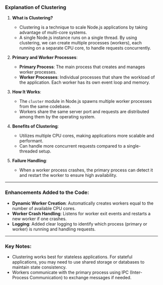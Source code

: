 ### **Explanation of Clustering**

1. **What is Clustering?**
   - Clustering is a technique to scale Node.js applications by taking advantage of multi-core systems.
   - A single Node.js instance runs on a single thread. By using clustering, we can create multiple processes (workers), each running on a separate CPU core, to handle requests concurrently.

2. **Primary and Worker Processes**:
   - **Primary Process**: The main process that creates and manages worker processes.
   - **Worker Processes**: Individual processes that share the workload of the application. Each worker has its own event loop and memory.

3. **How It Works**:
   - The `cluster` module in Node.js spawns multiple worker processes from the same codebase.
   - Workers share the same server port and requests are distributed among them by the operating system.

4. **Benefits of Clustering**:
   - Utilizes multiple CPU cores, making applications more scalable and performant.
   - Can handle more concurrent requests compared to a single-threaded setup.

5. **Failure Handling**:
   - When a worker process crashes, the primary process can detect it and restart the worker to ensure high availability.

---

### **Enhancements Added to the Code**:
- **Dynamic Worker Creation**: Automatically creates workers equal to the number of available CPU cores.
- **Worker Crash Handling**: Listens for worker exit events and restarts a new worker if one crashes.
- **Logging**: Added clear logging to identify which process (primary or worker) is running and handling requests.

---

### **Key Notes**:
- Clustering works best for stateless applications. For stateful applications, you may need to use shared storage or databases to maintain state consistency.
- Workers communicate with the primary process using IPC (Inter-Process Communication) to exchange messages if needed.
